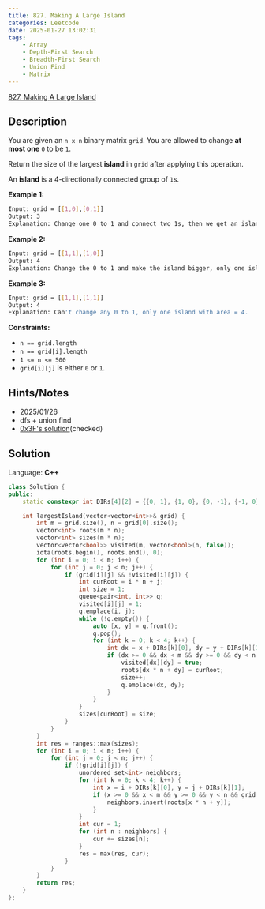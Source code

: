 ```yaml
---
title: 827. Making A Large Island
categories: Leetcode
date: 2025-01-27 13:02:31
tags:
    - Array
    - Depth-First Search
    - Breadth-First Search
    - Union Find
    - Matrix
---
```


[827. Making A Large Island](https://leetcode.com/problems/making-a-large-island/description/?envType=company&envId=facebook&favoriteSlug=facebook-three-months)

## Description

You are given an `n x n` binary matrix `grid`. You are allowed to change **at most one**  `0` to be `1`.

Return the size of the largest **island**  in `grid` after applying this operation.

An **island**  is a 4-directionally connected group of `1`s.

**Example 1:**

```bash
Input: grid = [[1,0],[0,1]]
Output: 3
Explanation: Change one 0 to 1 and connect two 1s, then we get an island with area = 3.
```

**Example 2:**

```bash
Input: grid = [[1,1],[1,0]]
Output: 4
Explanation: Change the 0 to 1 and make the island bigger, only one island with area = 4.
```

**Example 3:**

```bash
Input: grid = [[1,1],[1,1]]
Output: 4
Explanation: Can't change any 0 to 1, only one island with area = 4.
```

**Constraints:**

- `n == grid.length`
- `n == grid[i].length`
- `1 <= n <= 500`
- `grid[i][j]` is either `0` or `1`.

## Hints/Notes

- 2025/01/26
- dfs + union find
- [0x3F's solution](https://leetcode.cn/problems/making-a-large-island/solutions/2808887/jian-ji-gao-xiao-ji-suan-dao-yu-de-mian-ab4h7/?envType=company&envId=facebook&favoriteSlug=facebook-three-months)(checked)

## Solution

Language: **C++**

```C++
class Solution {
public:
    static constexpr int DIRs[4][2] = {{0, 1}, {1, 0}, {0, -1}, {-1, 0}};

    int largestIsland(vector<vector<int>>& grid) {
        int m = grid.size(), n = grid[0].size();
        vector<int> roots(m * n);
        vector<int> sizes(m * n);
        vector<vector<bool>> visited(m, vector<bool>(n, false));
        iota(roots.begin(), roots.end(), 0);
        for (int i = 0; i < m; i++) {
            for (int j = 0; j < n; j++) {
                if (grid[i][j] && !visited[i][j]) {
                    int curRoot = i * n + j;
                    int size = 1;
                    queue<pair<int, int>> q;
                    visited[i][j] = 1;
                    q.emplace(i, j);
                    while (!q.empty()) {
                        auto [x, y] = q.front();
                        q.pop();
                        for (int k = 0; k < 4; k++) {
                            int dx = x + DIRs[k][0], dy = y + DIRs[k][1];
                            if (dx >= 0 && dx < m && dy >= 0 && dy < n && grid[dx][dy] == 1 && !visited[dx][dy]) {
                                visited[dx][dy] = true;
                                roots[dx * n + dy] = curRoot;
                                size++;
                                q.emplace(dx, dy);
                            }
                        }
                    }
                    sizes[curRoot] = size;
                }
            }
        }
        int res = ranges::max(sizes);
        for (int i = 0; i < m; i++) {
            for (int j = 0; j < n; j++) {
                if (!grid[i][j]) {
                    unordered_set<int> neighbors;
                    for (int k = 0; k < 4; k++) {
                        int x = i + DIRs[k][0], y = j + DIRs[k][1];
                        if (x >= 0 && x < m && y >= 0 && y < n && grid[x][y]) {
                            neighbors.insert(roots[x * n + y]);
                        }
                    }
                    int cur = 1;
                    for (int n : neighbors) {
                        cur += sizes[n];
                    }
                    res = max(res, cur);
                }
            }
        }
        return res;
    }
};
```
